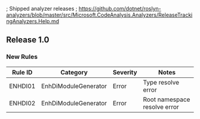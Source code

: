; Shipped analyzer releases
; https://github.com/dotnet/roslyn-analyzers/blob/master/src/Microsoft.CodeAnalysis.Analyzers/ReleaseTrackingAnalyzers.Help.md

## Release 1.0

### New Rules

Rule ID | Category | Severity | Notes
--------|----------|----------|--------------------
ENHDI01 | EnhDiModuleGenerator | Error    | Type resolve error
ENHDI02 | EnhDiModuleGenerator | Error    | Root namespace resolve error